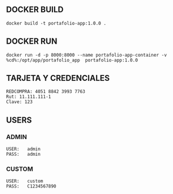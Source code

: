 
## DOCKER BUILD

```shell
docker build -t portafolio-app:1.0.0 .
```

## DOCKER RUN

```shell
docker run -d -p 8000:8000 --name portafolio-app-container -v %cd%:/opt/app/portafolio_app  portafolio-app:1.0.0
```


## TARJETA Y CREDENCIALES

```
REDCOMPRA: 4051 8842 3993 7763
Rut: 11.111.111-1
Clave: 123
```


## USERS

### ADMIN

```
USER:   admin
PASS:   admin
```

### CUSTOM

```
USER:   custom
PASS:   C1234567890
```